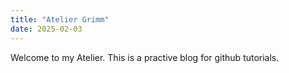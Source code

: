 ```yaml
---
title: "Atelier Grimm"
date: 2025-02-03
---
```

Welcome to my Atelier. This is a practive blog for github tutorials.
